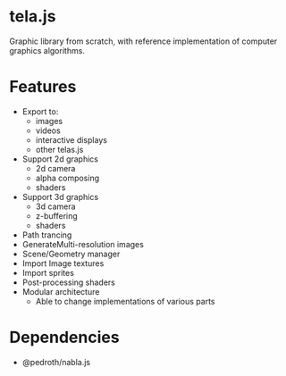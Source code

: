 # tela.js

Graphic library from scratch, with reference implementation of computer graphics algorithms.

# Features

- Export to:
  - images
  - videos
  - interactive displays
  - other telas.js
- Support 2d graphics
  - 2d camera
  - alpha composing
  - shaders
- Support 3d graphics
  - 3d camera
  - z-buffering
  - shaders
- Path trancing
- GenerateMulti-resolution images
- Scene/Geometry manager
- Import Image textures
- Import sprites
- Post-processing shaders
- Modular architecture
  - Able to change implementations of various parts

# Dependencies

- @pedroth/nabla.js
